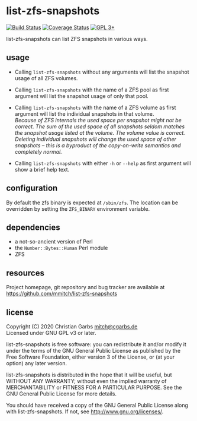 list-zfs-snapshots
==================

[![Build Status](https://img.shields.io/github/workflow/status/mmitch/list-zfs-snapshots/tests/master)](https://github.com/mmitch/list-zfs-snapshots/actions?query=branch%3Amaster)
[![Coverage Status](https://codecov.io/github/mmitch/list-zfs-snapshots/coverage.svg?branch=master)](https://codecov.io/github/mmitch/list-zfs-snapshots?branch=master)
[![GPL 3+](https://img.shields.io/badge/license-GPL%203%2B-blue.svg)](http://www.gnu.org/licenses/gpl-3.0-standalone.html)

list-zfs-snapshots can list ZFS snapshots in various ways.


usage
-----

* Calling `list-zfs-snapshots` without any arguments will list the
  snapshot usage of all ZFS volumes.
  
* Calling `list-zfs-snapshots` with the name of a ZFS pool as first
  argument will list the snapshot usage of only that pool.
  
* Calling `list-zfs-snapshots` with the name of a ZFS volume as first
  argument will list the individual snapshots in that volume.  
  _Because of ZFS internals the used space per snapshot might not be
  correct.  The sum of the used space of all snapshots seldom matches
  the snapshot usage listed at the volume.  The volume value is
  correct.  Deleting individual snapshots will change the used space
  of other snapshots – this is a byproduct of the copy-on-write
  semantics and completely normal._
  
* Calling `list-zfs-snapshots` with either `-h` or `--help` as first
  argument will show a brief help text.


configuration
-------------

By default the zfs binary is expected at `/sbin/zfs`.
The location can be overridden by setting the `ZFS_BINARY` environment variable.


dependencies
------------

- a not-so-ancient version of Perl
- the `Number::Bytes::Human` Perl module
- ZFS


resources
---------

Project homepage, git repository and bug tracker are available at
https://github.com/mmitch/list-zfs-snapshots


license
-------

Copyright (C) 2020  Christian Garbs <mitch@cgarbs.de>  
Licensed under GNU GPL v3 or later.

list-zfs-snapshots is free software: you can redistribute it and/or
modify it under the terms of the GNU General Public License as
published by the Free Software Foundation, either version 3 of the
License, or (at your option) any later version.

list-zfs-snapshots is distributed in the hope that it will be
useful, but WITHOUT ANY WARRANTY; without even the implied warranty
of MERCHANTABILITY or FITNESS FOR A PARTICULAR PURPOSE.  See the GNU
General Public License for more details.

You should have received a copy of the GNU General Public License
along with list-zfs-snapshots.  If not, see <http://www.gnu.org/licenses/>.
